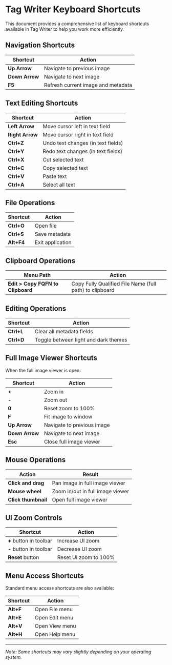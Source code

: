 # Tag Writer Keyboard Shortcuts

This document provides a comprehensive list of keyboard shortcuts available in Tag Writer to help you work more efficiently.

## Navigation Shortcuts

| Shortcut | Action |
|----------|--------|
| **Up Arrow** | Navigate to previous image |
| **Down Arrow** | Navigate to next image |
| **F5** | Refresh current image and metadata |

## Text Editing Shortcuts

| Shortcut | Action |
|----------|--------|
| **Left Arrow** | Move cursor left in text field |
| **Right Arrow** | Move cursor right in text field |
| **Ctrl+Z** | Undo text changes (in text fields) |
| **Ctrl+Y** | Redo text changes (in text fields) |
| **Ctrl+X** | Cut selected text |
| **Ctrl+C** | Copy selected text |
| **Ctrl+V** | Paste text |
| **Ctrl+A** | Select all text |

## File Operations

| Shortcut | Action |
|----------|--------|
| **Ctrl+O** | Open file |
| **Ctrl+S** | Save metadata |
| **Alt+F4** | Exit application |

## Clipboard Operations

| Menu Path | Action |
|-----------|--------|
| **Edit > Copy FQFN to Clipboard** | Copy Fully Qualified File Name (full path) to clipboard |

## Editing Operations

| Shortcut | Action |
|----------|--------|
| **Ctrl+L** | Clear all metadata fields |
| **Ctrl+D** | Toggle between light and dark themes |

## Full Image Viewer Shortcuts

When the full image viewer is open:

| Shortcut | Action |
|----------|--------|
| **+** | Zoom in |
| **-** | Zoom out |
| **0** | Reset zoom to 100% |
| **F** | Fit image to window |
| **Up Arrow** | Navigate to previous image |
| **Down Arrow** | Navigate to next image |
| **Esc** | Close full image viewer |

## Mouse Operations

| Action | Result |
|--------|--------|
| **Click and drag** | Pan image in full image viewer |
| **Mouse wheel** | Zoom in/out in full image viewer |
| **Click thumbnail** | Open full image viewer |

## UI Zoom Controls

| Shortcut | Action |
|----------|--------|
| **+** button in toolbar | Increase UI zoom |
| **-** button in toolbar | Decrease UI zoom |
| **Reset** button | Reset UI zoom to 100% |

## Menu Access Shortcuts

Standard menu access shortcuts are also available:

| Shortcut | Action |
|----------|--------|
| **Alt+F** | Open File menu |
| **Alt+E** | Open Edit menu |
| **Alt+V** | Open View menu |
| **Alt+H** | Open Help menu |

---

*Note: Some shortcuts may vary slightly depending on your operating system.*

